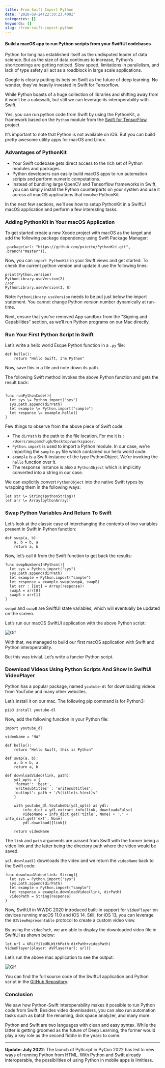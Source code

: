 ```yaml
---
title: From Swift Import Python
date: '2020-08-24T22:30:23.409Z'
categories: []
keywords: []
slug: /from-swift-import-python
---
```


#### Build a macOS app to run Python scripts from your SwiftUI codebases

Python for long has established itself as the undisputed leader of data science. But as the size of data continues to increase, Python’s shortcomings are getting noticed. Slow speed, limitations in parallelism, and lack of type safety all act as a roadblock in large scale applications.

Google is clearly putting its bets on Swift as the future of deep learning. No wonder, they’ve heavily invested in Swift for Tensorflow.

While Python boasts of a huge collection of libraries and shifting away from it won’t be a cakewalk, but still we can leverage its interoperability with Swift.

Yes, you can run python code from Swift by using the PythonKit, a framework based on the `Python` module from the [Swift for TensorFlow](https://github.com/tensorflow/swift) project.

It’s important to note that Python is not available on iOS. But you can build pretty awesome utility apps for macOS and Linux.

### Advantages of PythonKit

*   Your Swift codebase gets direct access to the rich set of Python modules and packages.
*   Python developers can easily build macOS apps to run automation scripts and perform numeric computations.
*   Instead of bundling large OpenCV and Tensorflow frameworks in Swift, you can simply install the Python counterparts on your system and use it across all macOS applications that involve PythonKit.

In the next few sections, we’ll see how to setup PythonKit in a SwiftUI macOS application and perform a few interesting tasks.

### Adding PythonKit in Your macOS Application

To get started create a new Xcode project with macOS as the target and add the following package dependency using Swift Package Manager:

```
.package(url: "https://github.com/pvieito/PythonKit.git", .branch("master")),
```

Now, you can `import PythonKit` in your Swift views and get started. To check the current python version and update it use the following lines:

```
print(Python.version)  
PythonLibrary.useVersion(2)  
//or   
PythonLibrary.useVersion(3, 8)
```

Note: `PythonLibrary.useVersion` needs to be put just below the import statement. You cannot change Python version number dynamically at run-time.

Next, ensure that you’ve removed App sandbox from the "Signing and Capabilities" section, as we’ll run Python programs on our Mac directly.

### Run Your First Python Script In Swift

Let’s write a hello world Esque Python function in a `.py` file:

```
def hello():  
    return "Hello Swift, I'm Python"
```    
    

Now, save this in a file and note down its path.

The following Swift method invokes the above Python function and gets the result back:

```

func runPythonCode(){  
  let sys \= Python.import("sys")  
  sys.path.append(dirPath)  
  let example \= Python.import("sample")  
  let response \= example.hello()  
}
```

Few things to observe from the above piece of Swift code:

*   The `dirPath` is the path to the file location. For me it is : `/Users/anupamchugh/Desktop/workspace/`.
*   `Python.import` is used to import a Python module. In our case, we’re importing the `sample.py` file which contained our hello world code.
*   `example` is a Swift instance of the type PythonObject. We’re invoking the `hello` function over it.
*   The response instance is also a `PythonObject` which is implicitly converted into a string in our case.

We can explicitly convert `PythonObject` into the native Swift types by wrapping them in the following ways:

```
let str \= String(pythonString)!  
let arr \= Array(pythonArray)!
```

### Swap Python Variables And Return To Swift

Let’s look at the classic case of interchanging the contents of two variables present in Swift in Python function:

```
def swap(a, b):  
    a, b = b, a  
    return a, b
```

Now, let’s call it from the Swift function to get back the results:

```
func swapNumbersInPython(){  
  let sys = Python.import("sys")  
  sys.path.append(dirPath)  
  let example = Python.import("sample")  
  let response = example.swap(swapA, swapB)  
  let arr : [Int] = Array(response)!  
  swapA = arr[0]  
  swapB = arr[1]  
}
```

`swapA` and `swapB` are SwiftUI state variables, which will eventually be updated on the screen.

Let’s run our macOS SwiftUI application with the above Python script:

![Gif](/assets/screenshots/mac-swiftui-python-hello-world-output.gif)

With that, we managed to build our first macOS application with Swift and Python interoperability.

But this was trivial. Let’s write a fancier Python script.

### Download Videos Using Python Scripts And Show In SwiftUI VideoPlayer

Python has a popular package, named `youtube-dl` for downloading videos from YouTube and many other websites.

Let’s install it on our mac. The following pip command is for Python3:

```
pip3 install youtube-dl
```

Now, add the following function in your Python file:

```
import youtube_dl

videoName = "NA"

def hello():
    return "Hello Swift, this is Python"

def swap(a, b):
    a, b = b, a
    return a, b

def downloadVideo(link, path):
    ydl_opts = {
    'format': 'best',
    'writesubtitles' : 'writesubtitles',
    'outtmpl': path + '/%(title)s.%(ext)s'
    }

    with youtube_dl.YoutubeDL(ydl_opts) as ydl:
        info_dict = ydl.extract_info(link, download=False)
        videoName = info_dict.get('title', None) + '.' + info_dict.get('ext', None)
        ydl.download([link])

    return videoName
```    

The `link` and `path` arguments are passed from Swift with the former being a video link and the latter being the directory path where the video would be saved.

`ydl.download()` downloads the video and we return the `videoName` back to the Swift code:

```
func downloadVideo(link: String){
  let sys = Python.import("sys")
  sys.path.append(dirPath)
  let example = Python.import("sample")
  let response = example.downloadVideo(link, dirPath)
  videoPath = String(response)
}
```
Now, SwiftUI in WWDC 2020 introduced built-in support for `VideoPlayer` on devices running macOS 11.0 and iOS 14. Still, for iOS 13, you can leverage the `UIViewRepresentable` protocol to create a custom video view.

By using the `videoPath`, we are able to display the downloaded video file in SwiftUI as shown below:

```
let url = URL(fileURLWithPath:dirPath+videoPath)  
VideoPlayer(player: AVPlayer(url: url))
```

Let’s run the above mac application to see the output:

![Gif](/assets/screenshots/swiftui-pythonkit-mac-video-demo.gif)

You can find the full source code of the SwiftUI application and Python script in the [GitHub Repository](https://github.com/anupamchugh/iowncode/tree/master/PythonKitBasics).

### Conclusion

We saw how Python-Swift interoperability makes it possible to run Python code from Swift. Besides video downloaders, you can also run automation tasks such as batch file renaming, disk space analyzer, and many more.

Python and Swift are two languages with clean and easy syntax. While the latter is getting groomed as the future of Deep Learning, the former would play a key role as the second fiddle in the years to come.

---

**Update: July 2022**:
The launch of PyScript in PyCon 2022 has led to new ways of running Python from HTML. With Python and Swift already interoperable, the possibilities of using Python in mobile apps is limitless.